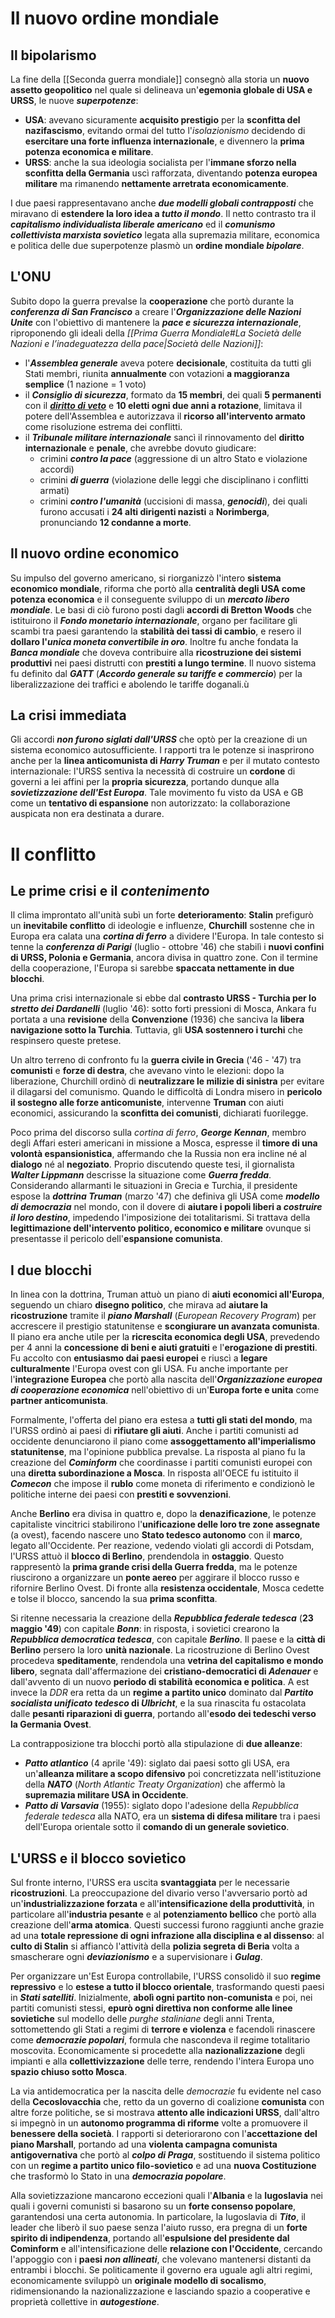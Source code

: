 # Il nuovo ordine mondiale
## Il bipolarismo
La fine della [[Seconda guerra mondiale]] consegnò alla storia un **nuovo assetto geopolitico** nel quale si delineava un'**egemonia globale di USA e URSS**, le nuove ***superpotenze***:
- **USA**: avevano sicuramente **acquisito prestigio** per la **sconfitta del nazifascismo**, evitando ormai del tutto l'*isolazionismo* decidendo di **esercitare una forte influenza internazionale**, e divennero la **prima potenza economica e militare**.
- **URSS**: anche la sua ideologia socialista per l'**immane sforzo nella sconfitta della Germania** uscì rafforzata, diventando **potenza europea militare** ma rimanendo **nettamente arretrata economicamente**.

I due paesi rappresentavano anche ***due modelli globali contrapposti*** che miravano di **estendere la loro idea a *tutto il mondo***. Il netto contrasto tra il ***capitalismo individualista liberale americano*** ed il ***comunismo collettivista marxista sovietico*** legata alla supremazia militare, economica e politica delle due superpotenze plasmò un **ordine mondiale *bipolare***.
## L'ONU
Subito dopo la guerra prevalse la **cooperazione** che portò durante la ***conferenza di San Francisco*** a creare l'***Organizzazione delle Nazioni Unite*** con l'obiettivo di mantenere la ***pace e sicurezza internazionale***, riproponendo gli ideali della *[[Prima Guerra Mondiale#La Società delle Nazioni e l’inadeguatezza della pace|Società delle Nazioni]]*:
- l'***Assemblea generale*** aveva potere **decisionale**, costituita da tutti gli Stati membri, riunita **annualmente** con votazioni **a maggioranza semplice** (1 nazione = 1 voto)
- il ***Consiglio di sicurezza***, formato da **15 membri**, dei quali **5 permanenti** con il <span title="L'URSS spinse per avere questo diritto: aveva infatti paura di rimanere 'in minoranza' di fronte alle altre potenze capitalistiche. Ad oggi, tale diritto blocca costantemente delle riforme ONU che potrebbero evitare dei conflitti, ma che vanno contro gli interessi dei paesi che guadagnano sulle armi e sull'esercito. Personalmente, andrebbe abrogato all'istante."><b><i><u>diritto di veto</u></i></b></span> e **10 eletti ogni due anni a rotazione**, limitava il potere dell'Assemblea e autorizzava il **ricorso all'intervento armato** come risoluzione estrema dei conflitti.
- il ***Tribunale militare internazionale*** sancì il rinnovamento del **diritto internazionale** e **penale**, che avrebbe dovuto giudicare:
	- crimini ***contro la pace*** (aggressione di un altro Stato e violazione accordi)
	- crimini ***di guerra*** (violazione delle leggi che disciplinano i conflitti armati)
	- crimini ***contro l'umanità*** (uccisioni di massa, ***genocidi***), dei quali furono accusati i **24 alti dirigenti nazisti** a **Norimberga**, pronunciando **12 condanne a morte**.
## Il nuovo ordine economico
Su impulso del governo americano, si riorganizzò l'intero **sistema economico mondiale**, riforma che portò alla **centralità degli USA come potenza economica** e il conseguente sviluppo di un ***mercato libero mondiale***. Le basi di ciò furono posti dagli **accordi di Bretton Woods** che istituirono il ***Fondo monetario internazionale***, organo per facilitare gli scambi tra paesi garantendo la **stabilità dei tassi di cambio**, e resero il **dollaro l'*unica moneta convertibile in oro***. Inoltre fu anche fondata la ***Banca mondiale*** che doveva contribuire alla **ricostruzione dei sistemi produttivi** nei paesi distrutti con **prestiti a lungo termine**. Il nuovo sistema fu definito dal ***GATT*** (***Accordo generale su tariffe e commercio***) per la liberalizzazione dei traffici e abolendo le tariffe doganali.ù
## La crisi immediata
Gli accordi ***non furono siglati dall'URSS*** che optò per la creazione di un sistema economico autosufficiente. I rapporti tra le potenze si inasprirono anche per la **linea anticomunista di *Harry Truman*** e per il mutato contesto internazionale: l'URSS sentiva la necessità di costruire un **cordone** di governi a lei affini per la **propria sicurezza**, portando dunque alla ***sovietizzazione dell'Est Europa***. Tale movimento fu visto da USA e GB come un **tentativo di espansione** non autorizzato: la collaborazione auspicata non era destinata a durare.
# Il conflitto
## Le prime crisi e il *contenimento*
Il clima improntato all'unità subì un forte **deterioramento**: **Stalin** prefigurò un **inevitabile conflitto** di ideologie e influenze, **Churchill** sostenne che in Europa era calata una ***cortina di ferro*** a dividere l'Europa. In tale contesto si tenne la ***conferenza di Parigi*** (luglio - ottobre '46) che stabilì i **nuovi confini di URSS, Polonia e Germania**, ancora divisa in quattro zone. Con il termine della cooperazione, l'Europa si sarebbe **spaccata nettamente in due blocchi**.

Una prima crisi internazionale si ebbe dal **contrasto URSS - Turchia per lo *stretto dei Dardanelli*** (luglio '46): sotto forti pressioni di Mosca, Ankara fu portata a una **revisione** della **Convenzione** (1936) che sanciva la **libera navigazione sotto la Turchia**. Tuttavia, gli **USA sostennero i turchi** che respinsero queste pretese.

Un altro terreno di confronto fu la **guerra civile in Grecia** ('46 - '47) tra **comunisti** e **forze di destra**, che avevano vinto le elezioni: dopo la liberazione, Churchill ordinò di **neutralizzare le milizie di sinistra** per evitare il dilagarsi del comunismo. Quando le difficoltà di Londra misero in **pericolo il sostegno alle forze anticomuniste**, intervenne **Truman** con aiuti economici, assicurando la **sconfitta dei comunisti**, dichiarati fuorilegge.

Poco prima del discorso sulla *cortina di ferro*, ***George Kennan***, membro degli Affari esteri americani in missione a Mosca, espresse il **timore di una volontà espansionistica**, affermando che la Russia non era incline né al **dialogo** né al **negoziato**. Proprio discutendo queste tesi, il giornalista ***Walter Lippmann*** descrisse la situazione come ***Guerra fredda***. Considerando allarmanti le situazioni in Grecia e Turchia, il presidente espose la ***dottrina Truman*** (marzo '47) che definiva gli USA come ***modello di democrazia*** nel mondo, con il dovere di **aiutare i popoli liberi a *costruire il loro destino***, impedendo l'imposizione dei totalitarismi. Si trattava della **legittimazione dell'intervento politico, economico e militare** ovunque si presentasse il pericolo dell'**espansione comunista**.
## I due blocchi
In linea con la dottrina, Truman attuò un piano di **aiuti economici all'Europa**, seguendo un chiaro **disegno politico**, che mirava ad **aiutare la ricostruzione** tramite il ***piano Marshall*** (*European Recovery Program*) per accrescere il prestigio statunitense e **scongiurare un avanzata comunista**. Il piano era anche utile per la **ricrescita economica degli USA**, prevedendo per 4 anni la **concessione di beni e aiuti gratuiti** e l'**erogazione di prestiti**. Fu accolto con **entusiasmo dai paesi europei** e riuscì a **legare culturalmente** l'Europa ovest con gli USA. Fu anche importante per l'**integrazione Europea** che portò alla nascita dell'***Organizzazione europea di cooperazione economica*** nell'obiettivo di un'**Europa forte e unita** come **partner anticomunista**.

Formalmente, l'offerta del piano era estesa a **tutti gli stati del mondo**, ma l'URSS ordinò ai paesi di **rifiutare gli aiuti**. Anche i partiti comunisti ad occidente denunciarono il piano come **assoggettamento all'imperialismo statunitense**, ma l'opinione pubblica prevalse. La risposta al piano fu la creazione del ***Cominform*** che coordinasse i partiti comunisti europei con una **diretta subordinazione a Mosca**. In risposta all'OECE fu istituito il ***Comecon*** che impose il **rublo** come moneta di riferimento e condizionò le politiche interne dei paesi con **prestiti e sovvenzioni**.

Anche **Berlino** era divisa in quattro e, dopo la **denazificazione**, le potenze capitaliste vincitrici stabilirono l'**unificazione delle loro tre zone assegnate** (a ovest), facendo nascere uno **Stato tedesco autonomo** con il **marco**, legato all'Occidente. Per reazione, vedendo violati gli accordi di Potsdam, l'URSS attuò il **blocco di Berlino**, prendendola in **ostaggio**. Questo rappresentò la **prima grande crisi della Guerra fredda**, ma le potenze riuscirono a organizzare un **ponte aereo** per aggirare il blocco russo e rifornire Berlino Ovest. Di fronte alla **resistenza occidentale**, Mosca cedette e tolse il blocco, sancendo la sua **prima sconfitta**.

Si ritenne necessaria la creazione della ***Repubblica federale tedesca*** (**23 maggio '49**) con capitale ***Bonn***: in risposta, i sovietici crearono la ***Repubblica democratica tedesca***, con capitale ***Berlino***. Il paese e la **città di Berlino** persero la loro **unità nazionale**. La ricostruzione di Berlino Ovest procedeva **speditamente**, rendendola una **vetrina del capitalismo e mondo libero**, segnata dall'affermazione dei **cristiano-democratici di *Adenauer*** e dall'avvento di un nuovo **periodo di stabilità economica e politica**. A est invece la *DDR* era retta da un **regime a partito unico** dominato dal ***Partito socialista unificato tedesco* di *Ulbricht***, e la sua rinascita fu ostacolata dalle **pesanti riparazioni di guerra**, portando all'**esodo dei tedeschi verso la Germania Ovest**.

La contrapposizione tra blocchi portò alla stipulazione di **due alleanze**:
- ***Patto atlantico*** (4 aprile '49): siglato dai paesi sotto gli USA, era un'**alleanza militare a scopo difensivo** poi concretizzata nell'istituzione della ***NATO*** (*North Atlantic Treaty Organization*) che affermò la **supremazia militare USA in Occidente**.
- ***Patto di Varsavia*** (1955): siglato dopo l'adesione della *Repubblica federale tedesca* alla NATO, era un **sistema di difesa militare** tra i paesi dell'Europa orientale sotto il **comando di un generale sovietico**.
## L'URSS e il blocco sovietico
Sul fronte interno, l'URSS era uscita **svantaggiata** per le necessarie **ricostruzioni**. La preoccupazione del divario verso l'avversario portò ad un'**industrializzazione forzata** e all'**intensificazione della produttività**, in particolare all'**industria pesante** e al **potenziamento bellico** che portò alla creazione dell'**arma atomica**. Questi successi furono raggiunti anche grazie ad una **totale repressione di ogni infrazione alla disciplina e al dissenso**: al **culto di Stalin** si affiancò l'attività della **polizia segreta di Beria** volta a smascherare ogni ***deviazionismo*** e a supervisionare i ***Gulag***.

Per organizzare un'Est Europa controllabile, l'URSS consolidò il suo **regime repressivo** e lo **estese a tutto il blocco orientale**, trasformando questi paesi in ***Stati satelliti***. Inizialmente, **abolì ogni partito non-comunista** e poi, nei partiti comunisti stessi, **epurò ogni direttiva non conforme alle linee sovietiche** sul modello delle *purghe staliniane* degli anni Trenta, sottomettendo gli Stati a regimi di **terrore e violenza** e facendoli rinascere come ***democrazie popolari***, formula che nascondeva il regime totalitario moscovita. Economicamente si procedette alla **nazionalizzazione** degli impianti e alla **collettivizzazione** delle terre, rendendo l'intera Europa uno **spazio chiuso sotto Mosca**.

La via antidemocratica per la nascita delle *democrazie* fu evidente nel caso della **Cecoslovacchia** che, retto da un governo di coalizione **comunista** con altre forze politiche, se si mostrava **attento alle indicazioni URSS**, dall'altro si impegnò in un **autonomo programma di riforme** volte a promuovere il **benessere della società**. I rapporti si deteriorarono con l'**accettazione del piano Marshall**, portando ad una **violenta campagna comunista antigovernativa** che portò al ***colpo di Praga***, sostituendo il sistema politico con un **regime a partito unico filo-sovietico** e ad una **nuova Costituzione** che trasformò lo Stato in una ***democrazia popolare***.

Alla sovietizzazione mancarono eccezioni quali l'**Albania** e la **Iugoslavia** nei quali i governi comunisti si basarono su un **forte consenso popolare**, garantendosi una certa autonomia. In particolare, la Iugoslavia di ***Tito***, il leader che liberò il suo paese senza l'aiuto russo, era pregna di un **forte spirito di indipendenza**, portando all'**espulsione del presidente dal Cominform** e all'intensificazione delle **relazione con l'Occidente**, cercando l'appoggio con i **paesi *non allineati***, che volevano mantenersi distanti da entrambi i blocchi. Se politicamente il governo era uguale agli altri regimi, economicamente sviluppò un **originale modello di socalismo**, ridimensionando la nazionalizzazione e lasciando spazio a cooperative e proprietà collettive in ***autogestione***.